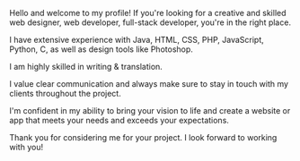 Hello and welcome to my profile! If you're looking for a creative and skilled web designer, web developer, full-stack developer, you're in the right place.

I have extensive experience with Java, HTML, CSS, PHP, JavaScript, Python, C, as well as design tools like Photoshop.

I am highly skilled in writing & translation.

I value clear communication and always make sure to stay in touch with my clients throughout the project. 

I'm confident in my ability to bring your vision to life and create a website or app that meets your needs and exceeds your expectations.

Thank you for considering me for your project. I look forward to working with you!
